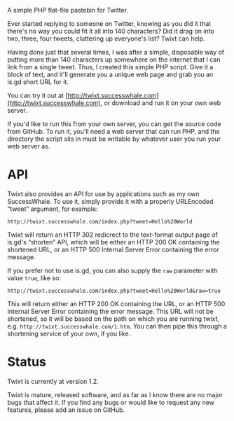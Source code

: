 
A simple PHP flat-file pastebin for Twitter.

Ever started replying to someone on Twitter, knowing as you did it that there's no
way you could fit it all into 140 characters? Did it drag on into two, three, four
tweets, cluttering up everyone's list? Twixt can help.

Having done just that several times, I was after a simple, disposable way of
putting more than 140 characters up somewhere on the internet that I can link from
a single tweet. Thus, I created this simple PHP script. Give it a block of text,
and it'll generate you a unique web page and grab you an is.gd short URL for it.

You can try it out at [http://twixt.successwhale.com](http://twixt.successwhale.com), or download and run it on
your own web server.

If you'd like to run this from your own server, you can get the source code from
GitHub. To run it, you'll need a web server that can run PHP, and the directory the
script sits in must be writable by whatever user you run your web server as.

API
===

Twixt also provides an API for use by applications such as my own SuccessWhale.
To use it, simply provide it with a properly URLEncoded “tweet” argument, for
example:

`http://twixt.successwhale.com/index.php?tweet=Hello%20World`

Twixt will return an HTTP 302 redicrect to the text-format output page of is.gd's “shorten” API, which will be either an HTTP 200 OK containing the shortened URL, or an HTTP 500 Internal Server Error containing the error message.

If you prefer not to use is.gd, you can also supply the `raw` parameter with value `true`, like so:

`http://twixt.successwhale.com/index.php?tweet=Hello%20World&raw=true`

This will return either an HTTP 200 OK containing the URL, or an HTTP 500 Internal Server Error containing the error message. This URL will not be shortened, so it will be based on the path on which you are running twixt, e.g. `http://twixt.successwhale.com/1.htm`. You can then pipe this through a shortening service of your own, if you like.

Status
======

Twixt is currently at version 1.2.

Twixt is mature, released software, and as far as I know there are no major bugs
that affect it. If you find any bugs or would like to request any new features,
please add an issue on GitHub.
